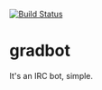 [![Build Status](https://secure.travis-ci.org/samstarling/gradbot.png)](http://travis-ci.org/samstarling/gradbot)

gradbot
=======

It's an IRC bot, simple.
